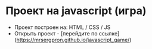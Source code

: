 # Проект на javascript (игра)

- Проект построен на: HTML / CSS / JS
- Открыть проект - [перейдите по ссылке]  (https://mrsergpron.github.io/javascript_game/)
